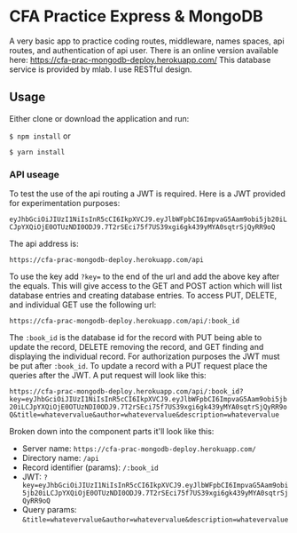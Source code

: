 # CFA Practice Express & MongoDB

A very basic app to practice coding routes, middleware, names spaces, api routes, and authentication of api user. There is an online version available here: https://cfa-prac-mongodb-deploy.herokuapp.com/ This database service is provided by mlab. I use RESTful design.

## Usage

Either clone or download the application and run:

`$ npm install` or

`$ yarn install`

### API useage

To test the use of the api routing a JWT is required. Here is a JWT provided for experimentation purposes:

`eyJhbGciOiJIUzI1NiIsInR5cCI6IkpXVCJ9.eyJlbWFpbCI6ImpvaG5Aam9obi5jb20iLCJpYXQiOjE0OTUzNDI0ODJ9.7T2rSEci75f7US39xgi6gk439yMYA0sqtrSjQyRR9oQ`

The api address is:

`https://cfa-prac-mongodb-deploy.herokuapp.com/api`

To use the key add `?key=` to the end of the url and add the above key after the equals. This will give access to the GET and POST action which will list database entries and creating database entries. To access PUT, DELETE, and individual GET use the following url:

`https://cfa-prac-mongodb-deploy.herokuapp.com/api/:book_id`

The `:book_id` is the database id for the record with PUT being able to update the record, DELETE removing the record, and GET finding and displaying the individual record. For authorization purposes the JWT must be put after `:book_id`. To update a record with a PUT request place the queries after the JWT. A put request will look like this:

`https://cfa-prac-mongodb-deploy.herokuapp.com/api/:book_id?key=eyJhbGciOiJIUzI1NiIsInR5cCI6IkpXVCJ9.eyJlbWFpbCI6ImpvaG5Aam9obi5jb20iLCJpYXQiOjE0OTUzNDI0ODJ9.7T2rSEci75f7US39xgi6gk439yMYA0sqtrSjQyRR9oQ&title=whatevervalue&author=whatevervalue&description=whatevervalue`

Broken down into the component parts it'll look like this:

- Server name: `https://cfa-prac-mongodb-deploy.herokuapp.com/`
- Directory name: `/api`
- Record identifier (params): `/:book_id`
- JWT: `?key=eyJhbGciOiJIUzI1NiIsInR5cCI6IkpXVCJ9.eyJlbWFpbCI6ImpvaG5Aam9obi5jb20iLCJpYXQiOjE0OTUzNDI0ODJ9.7T2rSEci75f7US39xgi6gk439yMYA0sqtrSjQyRR9oQ`
- Query params: `&title=whatevervalue&author=whatevervalue&description=whatevervalue`
